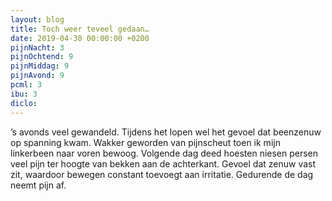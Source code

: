 ```yaml
---
layout: blog
title: Toch weer teveel gedaan…
date: 2019-04-30 00:00:00 +0200
pijnNacht: 3
pijnOchtend: 9
pijnMiddag: 9
pijnAvond: 9
pcml: 3
ibu: 3
diclo: 
---
```


’s avonds veel gewandeld. Tijdens het lopen wel het gevoel dat beenzenuw op spanning kwam. Wakker geworden van pijnscheut toen ik mijn linkerbeen naar voren bewoog. Volgende dag deed hoesten niesen persen veel pijn ter hoogte van bekken aan de achterkant. Gevoel dat zenuw vast zit, waardoor bewegen constant toevoegt aan irritatie. Gedurende de dag neemt pijn af.

